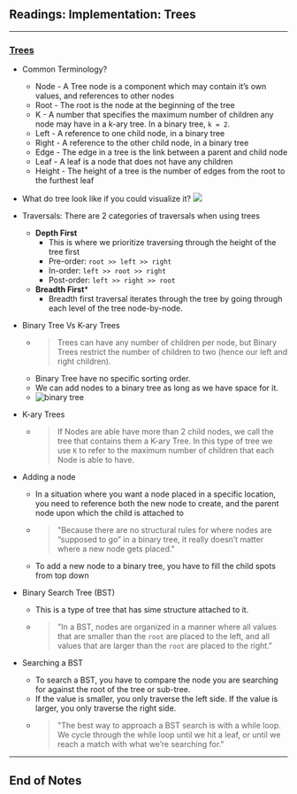 ## Readings: Implementation: Trees
***

### [Trees](https://codefellows.github.io/common_curriculum/data_structures_and_algorithms/Code_401/class-15/resources/Trees.html)

- Common Terminology?
  * Node - A Tree node is a component which may contain it’s own values, and references to other nodes
  * Root - The root is the node at the beginning of the tree
  * K - A number that specifies the maximum number of children any node may have in a k-ary tree. In a binary tree, `k = 2`.
  * Left - A reference to one child node, in a binary tree
  * Right - A reference to the other child node, in a binary tree
  * Edge - The edge in a tree is the link between a parent and child node
  * Leaf - A leaf is a node that does not have any children
  * Height - The height of a tree is the number of edges from the root to the furthest leaf

- What do tree look like if you could visualize it?
![](https://codefellows.github.io/common_curriculum/data_structures_and_algorithms/Code_401/class-15/resources/images/BinaryTree1.PNG)

- Traversals: There are 2 categories of traversals when using trees
  * **Depth First**
    * This is where we prioritize traversing through the height of the tree first
    * Pre-order: `root >> left >> right`
    * In-order: `left >> root >> right`
    * Post-order: `left >> right >> root`
  * **Breadth First***
    * Breadth first traversal iterates through the tree by going through each level of the tree node-by-node. 

- Binary Tree Vs K-ary Trees
  * > Trees can have any number of children per node, but Binary Trees restrict the number of children to two (hence our left and right children).
  * Binary Tree have no specific sorting order.
  * We can add nodes to a binary tree as long as we have space for it.
  * ![binary tree](https://codefellows.github.io/common_curriculum/data_structures_and_algorithms/Code_401/class-15/resources/images/BinaryTree2.PNG)


- K-ary Trees
  * > If Nodes are able have more than 2 child nodes, we call the tree that contains them a K-ary Tree. In this type of tree we use `K` to refer to the maximum number of children that each Node is able to have.

- Adding a node
  * In a situation where you want a node placed in a specific location, you need to reference both the new node to create, and the parent node upon which the child is attached to
  * > "Because there are no structural rules for where nodes are “supposed to go” in a binary tree, it really doesn’t matter where a new node gets placed."
  * To add a new node to a binary tree, you have to fill the child spots from top down

- Binary Search Tree (BST)
  * This is a type of tree that has sime structure attached to it.
  * > "In a BST, nodes are organized in a manner where all values that are smaller than the `root` are placed to the left, and all values that are larger than the `root` are placed to the right."

- Searching a BST
  * To search a BST, you have to compare the node you are searching for against the root of the tree or sub-tree. 
  * If the value is smaller, you only traverse the left side. If the value is larger, you only traverse the right side.
  * > "The best way to approach a BST search is with a while loop. We cycle through the while loop until we hit a leaf, or until we reach a match with what we’re searching for."
  
***
 ## End of Notes
